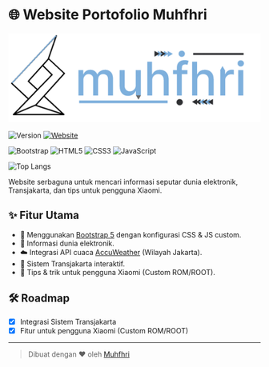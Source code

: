 # 🌐 Website Portofolio Muhfhri
![Preview](css/image/light.gif)

![Version](https://img.shields.io/badge/version-4.0-yellow)
[![Website](https://img.shields.io/badge/Muhfhri%20Main%20Website-blue)](https://muhfhri.github.io/-)

![Bootstrap](https://img.shields.io/badge/Bootstrap-5.0-blue?logo=bootstrap&logoColor=white)
![HTML5](https://img.shields.io/badge/HTML5-E34F26?logo=html5&logoColor=white)
![CSS3](https://img.shields.io/badge/CSS3-1572B6?logo=css3&logoColor=white)
![JavaScript](https://img.shields.io/badge/JavaScript-F7DF1E?logo=javascript&logoColor=black)

![Top Langs](https://github-readme-stats.vercel.app/api/top-langs/?username=Muhfhri&repo=--main&layout=compact)

Website serbaguna untuk mencari informasi seputar dunia elektronik, Transjakarta, dan tips untuk pengguna Xiaomi.

## ✨ Fitur Utama

- 🚀 Menggunakan [Bootstrap 5](https://getbootstrap.com) dengan konfigurasi CSS & JS custom.
- 🔎 Informasi dunia elektronik.
- ☁️ Integrasi API cuaca [AccuWeather](https://www.accuweather.com/) (Wilayah Jakarta).
- 🚌 Sistem Transjakarta interaktif.
- 📱 Tips & trik untuk pengguna Xiaomi (Custom ROM/ROOT).

## 🛠️ Roadmap

- [X] Integrasi Sistem Transjakarta
- [X] Fitur untuk pengguna Xiaomi (Custom ROM/ROOT)

---

> Dibuat dengan ❤️ oleh [Muhfhri](https://github.com/Muhfhri)
